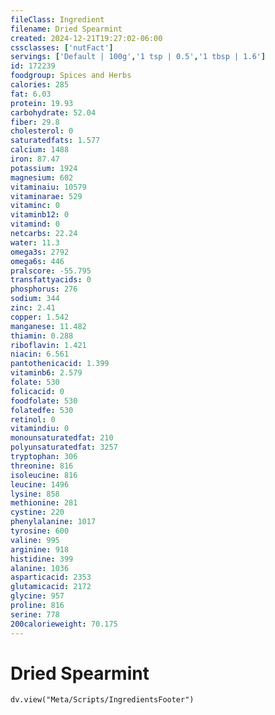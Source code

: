 ```yaml
---
fileClass: Ingredient
filename: Dried Spearmint
created: 2024-12-21T19:27:02-06:00
cssclasses: ['nutFact']
servings: ['Default | 100g','1 tsp | 0.5','1 tbsp | 1.6']
id: 172239
foodgroup: Spices and Herbs
calories: 285
fat: 6.03
protein: 19.93
carbohydrate: 52.04
fiber: 29.8
cholesterol: 0
saturatedfats: 1.577
calcium: 1488
iron: 87.47
potassium: 1924
magnesium: 602
vitaminaiu: 10579
vitaminarae: 529
vitaminc: 0
vitaminb12: 0
vitamind: 0
netcarbs: 22.24
water: 11.3
omega3s: 2792
omega6s: 446
pralscore: -55.795
transfattyacids: 0
phosphorus: 276
sodium: 344
zinc: 2.41
copper: 1.542
manganese: 11.482
thiamin: 0.288
riboflavin: 1.421
niacin: 6.561
pantothenicacid: 1.399
vitaminb6: 2.579
folate: 530
folicacid: 0
foodfolate: 530
folatedfe: 530
retinol: 0
vitamindiu: 0
monounsaturatedfat: 210
polyunsaturatedfat: 3257
tryptophan: 306
threonine: 816
isoleucine: 816
leucine: 1496
lysine: 858
methionine: 281
cystine: 220
phenylalanine: 1017
tyrosine: 600
valine: 995
arginine: 918
histidine: 399
alanine: 1036
asparticacid: 2353
glutamicacid: 2172
glycine: 957
proline: 816
serine: 778
200calorieweight: 70.175
---
```


# Dried Spearmint

```dataviewjs
dv.view("Meta/Scripts/IngredientsFooter")
```